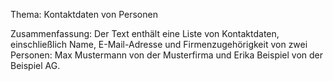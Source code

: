 Thema: Kontaktdaten von Personen

Zusammenfassung: Der Text enthält eine Liste von Kontaktdaten, einschließlich Name, E-Mail-Adresse und Firmenzugehörigkeit von zwei Personen: Max Mustermann von der Musterfirma und Erika Beispiel von der Beispiel AG.